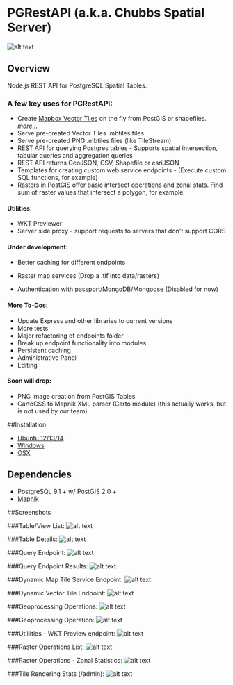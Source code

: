 PGRestAPI (a.k.a. Chubbs Spatial Server)
=========

![alt text](https://raw.github.com/spatialdev/PGRestAPI/master/docs/screens/logo.png "Logo")

## Overview

Node.js REST API for PostgreSQL Spatial Tables.

### A few key uses for PGRestAPI:

* Create [Mapbox Vector Tiles](https://github.com/mapbox/vector-tile-spec) on the fly from PostGIS or shapefiles.  [_more..._](docs/VectorTiles.md)
* Serve pre-created Vector Tiles .mbtiles files
* Serve pre-created PNG .mbtiles files (like TileStream)
* REST API for querying Postgres tables - Supports spatial intersection, tabular queries and aggregation queries
* REST API returns GeoJSON, CSV, Shapefile or esriJSON
* Templates for creating custom web service endpoints - (Execute custom SQL functions, for example)
* Rasters in PostGIS offer basic intersect operations and zonal stats.  Find sum of raster values that intersect a polygon, for example.


#### Utilities:
* WKT Previewer
* Server side proxy - support requests to servers that don't support CORS

#### Under development:
* Better caching for different endpoints

* Raster map services (Drop a .tif into data/rasters)

* Authentication with passport/MongoDB/Mongoose (Disabled for now)


#### More To-Dos:
* Update Express and other libraries to current versions
* More tests
* Major refactoring of endpoints folder
* Break up endpoint functionality into modules
* Persistent caching
* Administrative Panel
* Editing

#### Soon will drop:
* PNG image creation from PostGIS Tables
* CartoCSS to Mapnik XML parser (Carto module) (this actually works, but is not used by our team)


##Installation

* [Ubuntu 12/13/14](/docs/Ubuntu_Install.md)
* [Windows](/docs/Windows_Install.md)
* [OSX](/docs/OSX_Install.md)

## Dependencies

* PostgreSQL 9.1 + w/ PostGIS 2.0 +
* [Mapnik](https://github.com/mapnik/mapnik)

##Screenshots


###Table/View List:
![alt text](https://raw.github.com/spatialdev/PGRestAPI/master/docs/screens/tablelist.png "Table List Screen")

###Table Details:
![alt text](https://raw.github.com/spatialdev/PGRestAPI/master/docs/screens/2Table_Details.png "Table List Screen")

###Query Endpoint:
![alt text](https://raw.github.com/spatialdev/PGRestAPI/master/docs/screens/3TableQuery.png "Query Endpoint")

###Query Endpoint Results:
![alt text](https://raw.github.com/spatialdev/PGRestAPI/master/docs/screens/4TableQueryResult.png "Query Endpoint Results")

###Dynamic Map Tile Service Endpoint:
![alt text](https://raw.github.com/spatialdev/PGRestAPI/master/docs/screens/5MapTiles.png "Dynamic Map endpoint")

###Dynamic Vector Tile Endpoint:
![alt text](https://raw.github.com/spatialdev/PGRestAPI/master/docs/screens/6VectorTiles.png "Dynamic Vector Tile endpoint")

###Geoprocessing Operations:
![alt text](https://raw.github.com/spatialdev/PGRestAPI/master/docs/screens/7GeoprocessingList.png "List of operations")

###Geoprocessing Operation:
![alt text](https://raw.github.com/spatialdev/PGRestAPI/master/docs/screens/8GeoprocessingEndpoint.png "Single operation")

###Utililties - WKT Preview endpoint:
![alt text](https://raw.github.com/spatialdev/PGRestAPI/master/docs/screens/9WKTPreview.png "WKT Preview")

###Raster Operations List:
![alt text](https://raw.github.com/spatialdev/PGRestAPI/master/docs/screens/10RasterOperations.png "Raster Operation List")

###Raster Operations - Zonal Statistics:
![alt text](https://raw.github.com/spatialdev/PGRestAPI/master/docs/screens/11RasterOperation.png "Raster Zonal Statistics")

###Tile Rendering Stats (/admin):
![alt text](https://raw.github.com/spatialdev/PGRestAPI/master/docs/screens/14Admin.png "Tile Stats")
